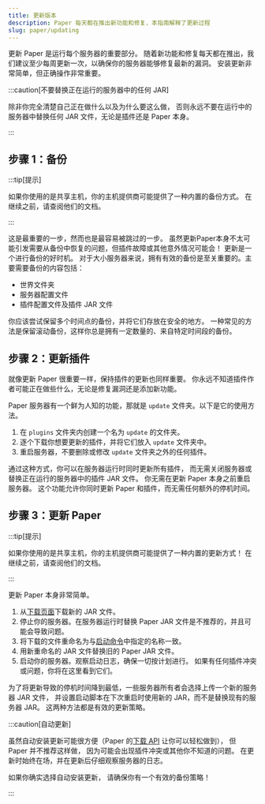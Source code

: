 ```yaml
---
title: 更新版本
description: Paper 每天都在推出新功能和修复，本指南解释了更新过程
slug: paper/updating
---
```


更新 Paper 是运行每个服务器的重要部分。
随着新功能和修复每天都在推出，我们建议至少每周更新一次，以确保你的服务器能够修复最新的漏洞。
安装更新非常简单，但正确操作非常重要。

:::caution[不要替换正在运行的服务器中的任何 JAR]

除非你完全清楚自己正在做什么以及为什么要这么做，
否则永远不要在运行中的服务器中替换任何 JAR 文件，无论是插件还是 Paper 本身。

:::

## 步骤 1：备份

:::tip[提示]

如果你使用的是共享主机，你的主机提供商可能提供了一种内置的备份方式。
在继续之前，请查阅他们的文档。

:::

这是最重要的一步，然而也是最容易被跳过的一步。
虽然更新Paper本身不太可能引发需要从备份中恢复的问题，但插件故障或其他意外情况可能会！
更新是一个进行备份的好时机。
对于大小服务器来说，拥有有效的备份是至关重要的。主要需要备份的内容包括：

- 世界文件夹
- 服务器配置文件
- 插件配置文件及插件 JAR 文件

你应该尝试保留多个时间点的备份，并将它们存放在安全的地方。
一种常见的方法是保留滚动备份，这样你总是拥有一定数量的、来自特定时间段的备份。

## 步骤 2：更新插件

就像更新 Paper 很重要一样，保持插件的更新也同样重要。
你永远不知道插件作者可能正在做些什么，无论是修复漏洞还是添加新功能。

Paper 服务器有一个鲜为人知的功能，那就是 `update` 文件夹。以下是它的使用方法。

1. 在 `plugins` 文件夹内创建一个名为 `update` 的文件夹。
2. 逐个下载你想要更新的插件，并将它们放入 `update` 文件夹中。
3. 重启服务器，不要删除或修改 `update` 文件夹之外的任何插件。

通过这种方式，你可以在服务器运行时同时更新所有插件，
而无需关闭服务器或替换正在运行的服务器中的插件 JAR 文件。
你无需在更新 Paper 本身之前重启服务器。
这个功能允许你同时更新 Paper 和插件，而无需任何额外的停机时间。

## 步骤 3：更新 Paper

:::tip[提示]

如果你使用的是共享主机，你的主机提供商可能提供了一种内置的更新方式！
在继续之前，请查阅他们的文档。

:::

更新 Paper 本身非常简单。

1. 从[下载页面](https://papermc.io/downloads)下载新的 JAR 文件。
2. 停止你的服务器。在服务器运行时替换 Paper JAR 文件是不推荐的，并且可能会导致问题。
3. 将下载的文件重命名为与[启动命令](/paper/getting-started#运行服务器)中指定的名称一致。
4. 用新重命名的 JAR 文件替换旧的 Paper JAR 文件。
5. 启动你的服务器。观察启动日志，确保一切按计划进行。
   如果有任何插件冲突或问题，你将在这里看到它们。

为了将更新导致的停机时间降到最低，一些服务器所有者会选择上传一个新的服务器 JAR 文件，
并设置启动脚本在下次重启时使用新的 JAR，而不是替换现有的服务器 JAR。
这两种方法都是有效的更新策略。

:::caution[自动更新]

虽然自动安装更新可能很方便（Paper 的[下载 API](/misc/downloads-api) 让你可以轻松做到），
但 Paper 并不推荐这样做，
因为可能会出现插件冲突或其他你不知道的问题。
在更新时始终在场，并在更新后仔细观察服务器的日志。

如果你确实选择自动安装更新，
请确保你有一个有效的备份策略！

:::
